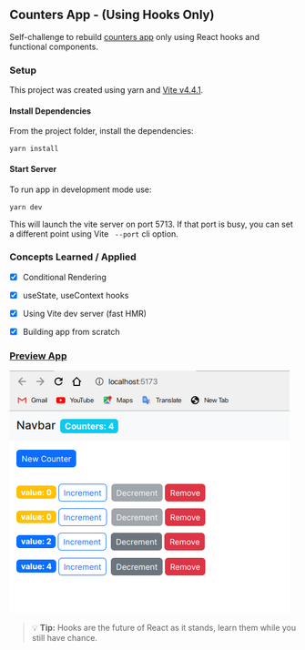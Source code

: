 ## Counters App - (Using Hooks Only)

Self-challenge to rebuild [counters app](https://github.com/merzainc/counters) only using React hooks and functional components.

### Setup 
This project was created using yarn and [Vite v4.4.1](https://vitejs.dev/guide/).

#### Install Dependencies
From the project folder, install the dependencies:


    yarn install
    
#### Start Server
To run app in development mode use: 


    yarn dev
This will launch the vite server on port 5713. If that port is busy, you can set a different point using Vite ` --port` cli option.

### Concepts Learned / Applied 
- [x] Conditional Rendering 
- [x] useState, useContext hooks 
- [x] Using Vite dev server (fast HMR)
- [x] Building app from scratch


### [Preview App](https://merzainc.github.io/counters-hooks)

[![react-counters-app](https://github.com/merzainc/counters-hooks/blob/main/preview.png "Counters App Demo")](https://github.com/merzainc/counters-hooks)


> :bulb: **Tip:** Hooks are the future of React as it stands, learn them while you still have chance.
